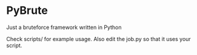 # PyBrute

Just a bruteforce framework written in Python

Check scripts/ for example usage. Also edit the job.py so that it uses your script. 
